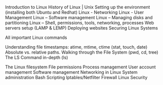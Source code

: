 Introduction to Linux
History of Linux | Unix 
Setting up the environment (installing both Ubuntu and Redhat)
Linux - Networking
Linux - User Management
Linux – Software management
Linux – Managing disks and partitioning
Linux – Shell, permissions, tools, networking, processes
Web servers setup (LAMP & LEMP)
Deploying websites
Securing Linux Systems

All important Linux commands

Understanding file timestamps: atime, mtime, ctime (stat, touch, date)
Absolute vs. relative paths. Walking through the File System (pwd, cd, tree)
The LS Command in-depth (ls)

The Linux filesystem
File permissions
Process management
User account management
Software management
Networking in Linux
System administration
Bash Scripting
Iptables/Netfilter Firewall
Linux Security
